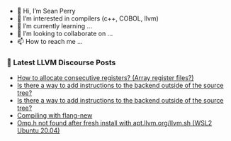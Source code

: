- 👋 Hi, I’m Sean Perry
- 👀 I’m interested in compilers (c++, COBOL, llvm)
- 🌱 I’m currently learning ...
- 💞️ I’m looking to collaborate on ...
- 📫 How to reach me ...

<!---
s66perry/s66perry is a ✨ special ✨ repository because its `README.md` (this file) appears on your GitHub profile.
You can click the Preview link to take a look at your changes.
--->
### 📕 Latest LLVM Discourse Posts

<!-- DISCOURSE-LLVM:START -->
- [How to allocate consecutive registers? &lpar;Array register files?&rpar;](https://discourse.llvm.org/t/how-to-allocate-consecutive-registers-array-register-files/66601#post_3)
- [Is there a way to add instructions to the backend outside of the source tree?](https://discourse.llvm.org/t/is-there-a-way-to-add-instructions-to-the-backend-outside-of-the-source-tree/66827#post_3)
- [Is there a way to add instructions to the backend outside of the source tree?](https://discourse.llvm.org/t/is-there-a-way-to-add-instructions-to-the-backend-outside-of-the-source-tree/66827#post_2)
- [Compiling with flang-new](https://discourse.llvm.org/t/compiling-with-flang-new/66808#post_14)
- [Omp.h not found after fresh install with apt.llvm.org/llvm.sh &lpar;WSL2 Ubuntu 20.04&rpar;](https://discourse.llvm.org/t/omp-h-not-found-after-fresh-install-with-apt-llvm-org-llvm-sh-wsl2-ubuntu-20-04/4549#post_3)
<!-- DISCOURSE-LLVM:END -->
